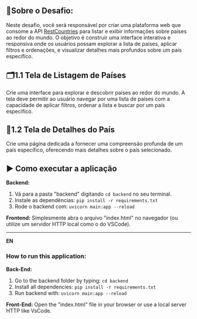 ## 💯Sobre o Desafio:
Neste desafio, você será responsável por criar uma plataforma web que consome a API [RestCountries](https://restcountries.com/) para listar e exibir informações sobre países ao redor do mundo. O objetivo é construir uma interface interativa e responsiva onde os usuários possam explorar a lista de países, aplicar filtros e ordenações, e visualizar detalhes mais profundos sobre um país específico.

## 🗂️1.1 Tela de Listagem de Países
Crie uma interface para explorar e descobrir países ao redor do mundo. A tela deve permitir ao usuário navegar por uma lista de países com a capacidade de aplicar filtros, ordenar a lista e buscar por um país específico.

## 🎏1.2 Tela de Detalhes do País
Crie uma página dedicada a fornecer uma compreensão profunda de um país específico, oferecendo mais detalhes sobre o país selecionado.

## ▶️ Como executar a aplicação
**Backend:**
1. Vá para a pasta "backend" digitando ```cd backend``` no seu terminal.
2. Instale as dependências: ```pip install -r requirements.txt```
3. Rode o backend com: ```uvicorn main:app --reload```

**Frontend:**
Simplesmente abra o arquivo "index.html" no navegador (ou utilize um servidor HTTP local como o do VSCode).

***

**EN**
### How to run this application:

**Back-End:**
1. Go to the backend folder by typing: ```cd backend```
2. Install all dependencies: ```pip install -r requirements.txt```
3. Run backend with: ```uvicorn main:app --reload```

**Front-End:**
Open the "index.html" file in your browser or use a local server HTTP like VsCode.
